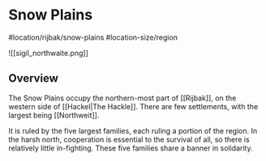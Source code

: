 # Snow Plains
#location/rijbak/snow-plains #location-size/region

![[sigil_northwaite.png]]

## Overview
The Snow Plains occupy the northern-most part of [[Rijbak]], on the western side of [[Hackel|The Hackle]]. There are few settlements, with the largest being [[Northweit]].

It is ruled by the five largest families, each ruling a portion of the region. In the harsh north, cooperation is essential to the survival of all, so there is relatively little in-fighting. These five families share a banner in solidarity.
